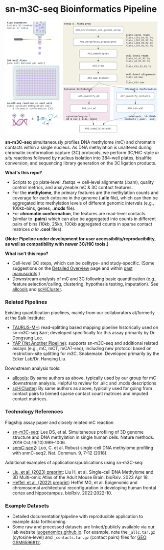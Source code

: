 # sn-m3C-seq Bioinformatics Pipeline



![Overview of sn-m3C-seq pipeline.](./Documentation/snm3C_overview.png)

**sn-m3C-seq** simultaneously profiles DNA methylome (mC) and chromatin contacts within a single nucleus. As DNA methylation is unaltered during chromatin conformation capture (3C) protocols, we perform 3C/HiC-style _in situ_ reactions followed by nucleus isolation into 384-well plates, bisulfite conversion, and sequencing library generation on the 3C ligation products.  

**What's this repo?**

* Scripts to go plate-level .fastqs &rarr; cell-level alignments (.bam), quality control metrics, and analyzeable mC & 3C contact features.
* For the **methylome**, the primary features are the methylation counts and coverage for each cytosine in the genome (**.allc** file), which can then be aggregated into methylation levels of different genomic intervals (e.g., 100kb-bins, genes; **.mcds** file).
* For **chromatin conformation**, the features are read-level contacts (similar to **.pairs**) which can also be aggregated into counts in different pairs of bins (10kb, 25kb, 100kb aggregated counts in sparse contact matrices _a la_ **.cool** files).   

**(Note: Pipeline under development for user accessibility/reproducibility, as well as compatibility with newer 3C/HiC tools.)**

**What isn't this repo?**

* Cell-level QC steps, which can be celltype- and study-specific. (Some suggestions on the [Detailed Overview](./Documentation/detailed_overview.md) page and within [past manuscripts](#technology-references).)
* Downstream analysis of mC and 3C following basic quantification (e.g., feature selection/calling, clustering, hypothesis testing, imputation). See [allcools](https://lhqing.github.io/ALLCools/) and [scHiCluster](https://github.com/zhoujt1994/scHiCluster).

### Related Pipelines 

Existing quantification pipelines, mainly from our collaborators at/formerly at the Salk Institute:

* [TAURUS-MH](https://github.com/dixonlab/Taurus-MH): read-splitting based mapping pipeline historically used on sn-m3C-seq &arr; developed specifically for this assay primarily by Dr. Dongsung Lee.
* [YAP (Yet Another Pipeline)](https://hq-1.gitbook.io/mc/): supports sn-m3C-seq and additional related assays (e.g., mC, mCT, mCAT-seq), including new protocol based on restriction-site splitting for m3C. Snakemake. Developed primarily by the Ecker Lab/Dr. Hanqing Liu.

Downstream analysis tools:

* [allcools](https://lhqing.github.io/ALLCools): By same authors as above, typically used by our group for mC downstream analysis. Helpful to review for .allc and .mcds descriptions. 
* [scHiCluster](https://github.com/zhoujt1994/scHiCluster): By same authors as above, typically used for going from contact pairs to binned sparse contact count matrices and imputed contact matrices.

### Technology References

Flagship assay paper and closely related mC reaction:
* [sn-m3C-seq](https://pubmed.ncbi.nlm.nih.gov/31501549/): Lee DS, et al. Simultaneous profiling of 3D genome structure and DNA methylation in single human cells. Nature methods. 2019 Oct;16(10):999-1006.
* [snmC-seq2](https://pubmed.ncbi.nlm.nih.gov/30237449/): Luo, C. et al. Robust single-cell DNA methylome profiling with snmC-seq2. Nat. Commun. 9, 7–12 (2018).

Additional examples of applications/publications using sn-m3C-seq:

* [Liu, et al. (2023) preprint](https://www.biorxiv.org/content/10.1101/2023.04.16.536509v1): Liu H, et al. Single-cell DNA Methylome and 3D Multi-omic Atlas of the Adult Mouse Brain. bioRxiv. 2023 Apr 18.
* [Heffel, et al. (2022) preprint](https://www.biorxiv.org/content/10.1101/2022.10.07.511350v1): Heffel MG, et al. Epigenomic and chromosomal architectural reconfiguration in developing human frontal cortex and hippocampus. bioRxiv. 2022:2022-10.

### Example Datasets

* Detailed documentation/pipeline with reproducible application to example data forthcoming.
* Some raw and processed datasets are linked/publicly available via our lab website [luogenomics.github.io](https://luogenomics.github.io/data/). For example, note the `_allc.tar.gz`  (cytosine-level) and `_contacts.tar.gz` (contact pairs) files for [GEO GSM6596812](https://www.ncbi.nlm.nih.gov/geo/query/acc.cgi?acc=GSM6596812). 
